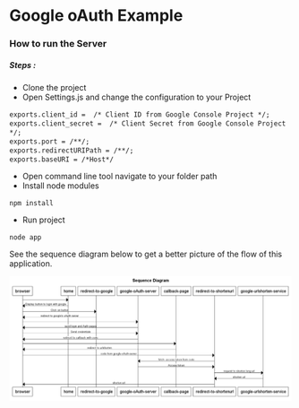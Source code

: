 # Google oAuth Example
### How to run the Server
##### Steps :
* Clone the project 
* Open Settings.js and change the configuration to your Project
```
exports.client_id =  /* Client ID from Google Console Project */;
exports.client_secret =  /* Client Secret from Google Console Project */;
exports.port = /**/;
exports.redirectURIPath = /**/;
exports.baseURI = /*Host*/

```
* Open command line tool navigate to your folder path
* Install node modules
```
npm install
```
* Run project 
```
node app
```
See the sequence diagram below to get a better picture of the flow of 
this application.

![Demo Sequence Diagram](https://raw.githubusercontent.com/GluuFederation/iam-book/master/oAuthExample/sequence%20diagram/Sequence%20Diagram.png)





